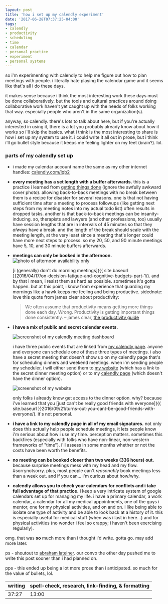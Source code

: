 ```yaml
---
layout: post
title: 'how i set up my calendly experiment'
date: '2017-06-28T07:37:25-04:00'
tags:
- calendly
- productivity
- scheduling
- time
- calendar
- personal practice
- experiment
- personal systems
--- 
```


so i'm experimenting with calendly to help me figure out how to plan meetings with people. i literally hate playing the calendar game and it seems like that's all i do these days. 

it makes sense because i think the most interesting work these days must be done collaboratively. but the tools and cultural practices around doing collaborative work haven't yet caught up with the needs of folks working that way. especially people who aren't in the same organization(s). 

anyway, so calendly. there's lots to talk about here, but if you're actually interested in using it, there is a lot you probably already know about how it works so i'll skip the basics. what i think is the most interesting to share is how i set up my system to use it. i could write it all out in prose, but i think i'll go bullet style because it keeps me feeling lighter on my feet (brain?). lol. 

### parts of my calendly set up

* i made my calendar account name the same as my other internet handles: [calendly.com/lqb2][calendly]

* **every meeting has a set length with a buffer afterwards.** this is a practice i learned from [getting things done](http://gettingthingsdone.com/) (ignore the awfully awkward cover photo). allowing back-to-back meetings with no break between them is a recipe for disaster for several reasons. one is that not having sufficient time after a meeting to process followups (like getting next steps from my meeting notes into my actual todo list) often results in dropped tasks. another is that back-to-back  meetings can be insanity-inducing. so, therapists and lawyers (and other professions, too) usually have session lengths that are in intervals of 45 minutes so that they *always* have a break. and the length of the break should scale with the meeting length, at the very least since a meeting that's longer could have more next steps to process. so my 20, 50, and 90 minute meetings have 5, 10, and 30 minute buffers afterwards. 

* **meetings can only be booked in the afternoon.**
	![photo of afternoon availability only](http://i.imgur.com/YvntWAs.png)

	[i (generally) don't do morning meetings]({{ site.baseurl }}2016/04/17/on-decision-fatigue-and-cognitive-budgets-part-1/). and by that i mean, i resist them as hard as possible. sometimes it's gotta happen. but at this point, i know from experience that guarding my mornings like a hawk keeps me feeling and being productive. sidednote: love this quote from james clear about productivity: 

	> We often assume that productivity means getting more things done each day. Wrong. Productivity is getting important things done consistently. – james clear, [the productivity guide](http://jamesclear.com/productivity)

* **i have a mix of public and secret calendar events.**

	![screenshot of my calendly meeting dashboard](http://i.imgur.com/CFDtzK2.png) 

	i have three public events that are linked from [my calendly page][calendly]. anyone and everyone can schedule one of these three types of meetings. i also have a secret meeting that doesn't show up on my calendly page that's for scheduling dinners and weekend meetings. when i'm sending people my scheduler, i will either send them to [my website][lets meet] (which has a link to the secret dinner meeting option) or to my [calendly page][calendly] (which doesn't have the dinner option). 

	![screenshot of my website](http://i.imgur.com/QU5TWwy.png)

	only folks i already know get access to the dinner option. why? because i've learned that you [just can't be really good friends with everyone]({{ site.baseurl }}2016/09/21/turns-out-you-cant-be-good-friends-with-everyone/). it's not personal. 

* **i have a link to my calendly page in all of my email signatures.** not only does this actually help people schedule meetings, it lets people know i'm serious about how i use my time. perception matters. sometimes this backfires (especially with folks who have non-linear, non-western frameworks of "time"). i'll assess in some months whether or not the costs have been worth the benefits.

* **no meeting can be booked closer than two weeks (336 hours) out.** because surprise meetings mess with my head and my flow. #sorrynotsorry. plus, most people can't _reasonably_ book meetings less than a week out. and if you can... i'm curious about how/why. 

* **calendly allows you to check your calendars for conflicts and i take full advantage of that practice.** i keep a very intricate system of google calendars set up for managing my life. i have a primary calendar, a work calendar, a calendar for all my medical appointments, one of the guys i mentor, one for my physical activities, and on and on. i like being able to isolate one type of activity and be able to look back at a history of it. this is especially useful for medical stuff (when was i last in here...) and for physical activities (no wonder i feel so crappy; i haven't been exercising regularly). 

omg. that was **so** much more than i thought i'd write. gotta go. may add more later. 

ps - shoutout to [abraham lateiner](http://www.risksomething.org/about.html). our convo the other day pushed me to write this post sooner than i had planned on. 

pps - this ended up being a lot more prose than i anticipated. so much for the value of bullets, lol. 

[lets meet]: http://www.lawrencebarrinerii.com/letsmeet
[calendly]: https://calendly.com/lqb2

<table>
	<thead>
		<tr>
			<th>writing</th>
			<th>spell-check, research, link-finding, & formatting</th>
		</tr>
	</thead>
	<tbody>
		<tr>
			<td>37:27</td>
			<td>13:00</td>
		</tr>
	</tbody>
</table>
